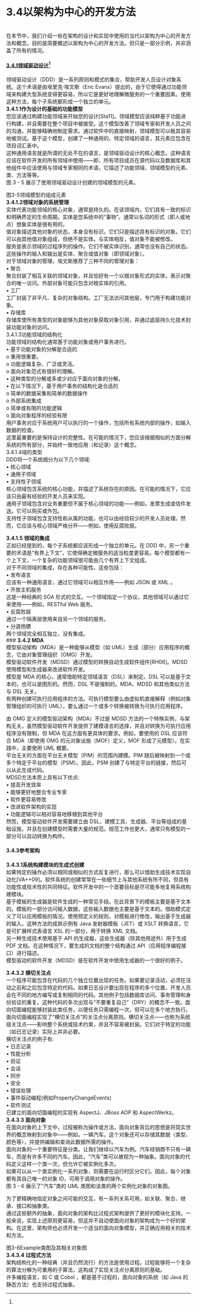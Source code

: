 # 3.4以架构为中心的开发方法

\
在本节中，我们介绍一些在架构的设计和实现中使用的当代以架构为中心的开发方法和概念。目的是简要概述以架构为中心的开发方法。但只是一部分示例，并非涵盖了所有的情况。

#### &#xD;[**3.4.1领域驱动设计**](#user-content-fn-1)[^1]

领域驱动设计（DDD）是一系列原则和模式的集合，帮助开发人员设计对象系统。这个术语是由埃里克·埃文斯（Eric Evans）提出的，由于它使得通过功能领域来构建大型系统变得更容易，所以它是更好地理解微服务的一个重要因素。使用这种方法，每个子系统都形成一个独立的单元。\
**3.4.1.1作为设计的基础的功能模型**\
您应该通过构建功能领域来开始您的设计\[Sta11]。领域模型应该纯粹基于功能进行构建，并且需要在整个项目中被接受。这个模型改善了领域专家和开发人员之间的沟通，并能够精确地制定需求。通过软件中的直接映射，领域模型可以极其容易地被测试。基于这个模型，创建了一种通用的、特定领域的语言，其元素应包含在项目词汇表中。\
这种通用语言就是所谓的无处不在的语言，是领域驱动设计的核心概念。这种语言应该在软件开发的所有领域中使用——即，所有项目成员在源代码以及数据库和其他组件中应该使用与领域专家相同的术语。它描述了功能领域、领域模型的元素、类、方法等等。\
图 3 - 5 展示了使用领域驱动设计创建的领域模型的元素。

图3-5领域模型的组成元素\
**3.4.1.2领域对象的系统管理**\
实体代表功能领域的核心对象，通常是持久的。在该领域内，它们具有一致的标识和明确界定的生命周期。实体是您系统中的“事物”。通常以名词的形式（即人或地点）想象实体是很有用的。\
值对象描述其他对象的状态，本身没有标识。它们只是描述具有标识的对象。它们可以由其他值对象组成，但绝不是实体。与实体相反，值对象不能被修改。\
服务是表示领域的过程序列的操作。它们不被实体识别，通常也没有自己的状态。这些操作的输入和输出是实体、聚合或值对象（即领域对象）。\
对于领域对象的管理，埃文斯推荐了三种不同的管理对象：\
• 聚合\
聚合封装了相互关联的领域对象，并且恰好有一个以根对象形式的实体，表示对聚合的唯一访问。外部对象可能只包含对根实体的引用。\
• 工厂\
工厂封装了非平凡、复杂的对象结构。工厂无法访问其他层，专门用于构建功能对象。\
• 存储库\
存储库使所有类型的对象能够为其他对象获取对象引用，并通过底层持久化技术封装功能对象的访问。\
3.4.1.3功能领域的结构化\
功能领域的结构化通常基于功能对象或用户事务进行。\
• 基于功能对象的分解是合适的\
o 重用很重要。\
o 功能逻辑复杂、广泛或灵活。\
o 面向对象范式有很好的理解。\
• 这种类型的分解或多或少对应于面向对象的分解。\
• 在以下情况下，基于用户事务的结构化是合适的\
o 简单的数据采集和简单的数据操作\
o 外部系统集成\
o 简单或有限的功能逻辑\
o 面向对象程序的经验有限\
用户事务对应于系统用户可以执行的一个操作，包括所有系统内部的操作，如输入数据的检查。\
这里最重要的是保持设计的完整性。在可能的情况下，您应该根据相似的方面分解系统的所有部分，并始终一致地应用（和记录）这个概念。\
3.4.1.4域的类型\
DDD将一个系统细分为以下几个领域:\
• 核心领域\
• 通用子领域\
• 支持性子领域\
核心领域包含系统的核心功能，并描述了系统存在的原因。在可能的情况下，它应该只由最有经验的开发人员来实现。\
通用子领域包含对业务重要但不属于核心领域的功能——例如，发票生成或信件发送。它可以购买或外包。\
支持性子领域包含支持性和从属的功能，也可以由经验较少的开发人员处理。然而，它应该与核心领域严格分开——例如，使用反腐败层。

**3.4.1.5 领域的集成**\
正如已经提到的，每个子系统都应该形成一个独立的单元。在 DDD 中，另一个重要的术语是“有界上下文”，它使得确定微服务的适当粒度更容易。每个模型都有一个上下文，一个复杂的功能领域很可能由几个有界上下文组成。\
对于不同领域的集成，存在各种可能性。这些包括：\
• 发布语言\
应该有一种通用语言，通过它领域可以相互作用——例如 JSON 或 XML 。\
• 开放主机服务\
这是一种经典的 SOA 形式的交互。一个领域指定一个协议，其他领域可以通过它来使用——例如，RESTful Web 服务。\
• 反腐败层\
通过一个隔离层使用来自另一个领域的服务。\
• 分道扬镳\
两个领域完全相互独立，没有集成。\
\###  **3.4.2 MDA**\
模型驱动架构（MDA）是一种能够从模型（如 UML）生成（部分）应用程序的概念，它由对象管理组织（OMG）开发。\
模型驱动软件开发（MDSD）通过模型的转换自动生成软件组件\[RH06]。MDSD 使用模型和生成器来改进软件开发。\
模型是 MDA 的核心，通常借助特定领域语言（DSL）来制定。DSL 可以是基于文本的，也可以是图形的。然而，DSL 不是强制的。MDA、MDSD 和其他类似方法与 DSL 无关。\
有两种创建可执行应用程序的方法。可执行模型要么由虚拟机直接解释（例如对象管理组织的可执行 UML），要么通过一个或多个转换被转换为可执行应用程序。

由 OMG 定义的模型驱动架构（MDA）不过是 MDSD 方法的一个特殊实例，与架构无关。虽然模型驱动软件开发提供了建模语言的选择，并且对转换为可执行应用程序没有限制，但 MDA 在这方面有更具体的要求。例如，要使用的 DSL 应该符合 MDA（即使用 OMG 的元对象设施（MOF）定义，MOF 形成了元模型）。在实践中，主要使用 UML 概要。\
平台无关的方面在平台无关模型（PIM）的范围内建模。PIM 随后被映射到一个或多个特定于平台的模型（PSM）。因此，PSM 创建了与特定平台的链接，然后可以从此生成代码。\
MDSD方法本质上具有以下优点:\
• 提高开发效率\
• 能够更好地整合专业专家\
• 软件更容易修改\
• 改进软件架构的实现\
• 功能逻辑可以相对容易地移植到其他平台\
然而，模型驱动软件开发需要建立由 DSL、建模工具、生成器、平台等组成的基础设施，并且在创建模型时需要大量的规范。规范工作也更大，通常只有模型的一部分可以自动转换为构件。

#### **3.4.3参考架构**

**3.4.3.1系统构建模块的生成式创建**\
如果特定的操作必须以相同或相似的方式反复进行，那么可以借助生成技术实现自动化\[VA++09]。软件系统的创建常常在一些细节上与其他系统有所不同，但具有功能性或技术性的共同特征。软件开发中的一个首要目标是尽可能多地复用系统构建模块。\
基于模板的生成器是软件生成的一种常见手段。在此背景下的模板主要是基于文本的。模板的一部分访问输入数据，这些输入数据也主要是基于文本的。借助模式定义了可以应用模板的情况。使用预定义的规则，对模板进行修改，输出基于生成器的输入。这种方法的成熟示例有 Java 发射器模板（JET）或 XSLT 转换语言，它是可扩展样式表语言 XSL 的一部分，用于转换 XML 文档。\
另一种生成技术使用基于 API 的生成器，这些生成器（除其他用途外）用于生成 PDF 文档。在这种情况下，要生成的文档的整个结构通过 API（应用程序编程接口）进行描述。\
模型驱动的软件开发（MDSD）是在软件开发中使用生成器的一个很好的例子。

**3.4.3.2 横切关注点**\
一个程序可能包含在代码的几个独立位置出现的任务。如果要记录活动，必须在活动之前和之后包含特定的代码。如果日志设计要出现在程序的多个位置，开发人员会在不同的地方编写或复制相同的代码。其他例子包括数据库访问、事务管理和身份验证的重复。这种代码的多次出现与“不要重复自己”（DRY）的概念不一致。面向切面编程能够封装此类任务，以便任务只需编程一次，但可以在多个地方执行。\
面向切面编程实现了“横切关注点”的关注点分离原则。横切关注点——也称为系统级关注点——影响整个系统或技术约束，并且不容易被封装。它们对于特定的功能（如日志记录）实际上并非必要。\
横切关注点的例子有:\
• 日志记录\
• 性能分析\
• 验证\
• 会话\
• 同步\
• 安全\
• 错误处理\
• 事件驱动编程(例如PropertyChangeEvents)\
• 软件测试\
已建立的面向切面编程的实现有 AspectJ、JBoss AOP 和 AspectWerkz。\
**3.4.3.3 面向对象**\
在面向对象的上下文中，过程被称为操作或方法。面向对象背后的思想是将现实世界的概念映射到对象中——例如，一辆汽车。这个对象还可以存储其数据（类型、颜色等），并提供编辑和查询此数据所需的操作。\
面向对象的一个重要特征是分类。让我们继续以汽车为例。汽车经销商不只有一辆车，而是有许多不同的汽车。因此，“汽车”类可以被视为一种抽象。面向对象的代码定义这样一个类一次，但允许它被实例化多次。\
如果可以从一个类实例化一系列对象，则需要在运行时区分它们。因此，每个对象都有其自己唯一的对象 ID，可用于调用对象的操作。\
图 3 - 6 展示了“汽车”类的 UML 类图和该类的两个实例化对象的对象图。

为了更精确地指定对象之间可能的交互，有一系列关系可用，如关联、聚合、继承、接口和抽象类。\
通过这些额外的抽象，面向对象的架构比过程式架构提供了更好的模块化支持。一般来说，实现上述原则更容易，但这并不自动使面向对象的架构成为一个好的架构。在这里，架构师也必须开发一个适当的面向对象模型，并正确应用相关的技术和方法。

图3-6Example类图及其相关对象图\
**3.4.3.4 过程式方法**\
架构结构化的一种经典（并且仍然流行）的方法是使用过程。过程能够将一个复杂的算法分解为可重用的子算法，这构成了实现关注点分离原则的基础。\
许多编程语言，如 C 或 Cobol ，都是基于过程的，面向对象的系统（如 Java 的静态方法）也支持过程式抽象。

[^1]: 
